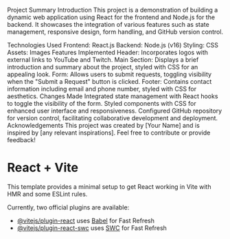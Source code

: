 Project Summary
Introduction
This project is a demonstration of building a dynamic web application using React for the frontend and Node.js for the backend. It showcases the integration of various features such as state management, responsive design, form handling, and GitHub version control.

Technologies Used
Frontend: React.js
Backend: Node.js (v16)
Styling: CSS
Assets: Images
Features Implemented
Header: Incorporates logos with external links to YouTube and Twitch.
Main Section: Displays a brief introduction and summary about the project, styled with CSS for an appealing look.
Form: Allows users to submit requests, toggling visibility when the "Submit a Request" button is clicked.
Footer: Contains contact information including email and phone number, styled with CSS for aesthetics.
Changes Made
Integrated state management with React hooks to toggle the visibility of the form.
Styled components with CSS for enhanced user interface and responsiveness.
Configured GitHub repository for version control, facilitating collaborative development and deployment.
Acknowledgements
This project was created by [Your Name] and is inspired by [any relevant inspirations]. Feel free to contribute or provide feedback!










# React + Vite

This template provides a minimal setup to get React working in Vite with HMR and some ESLint rules.

Currently, two official plugins are available:

- [@vitejs/plugin-react](https://github.com/vitejs/vite-plugin-react/blob/main/packages/plugin-react/README.md) uses [Babel](https://babeljs.io/) for Fast Refresh
- [@vitejs/plugin-react-swc](https://github.com/vitejs/vite-plugin-react-swc) uses [SWC](https://swc.rs/) for Fast Refresh
